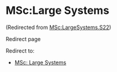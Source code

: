 






MSc:Large Systems
=================



(Redirected from [MSc:LargeSystems.S22](/index.php?title=MSc:LargeSystems.S22&redirect=no "MSc:LargeSystems.S22"))  

Redirect page


Redirect to:

* [MSc: Large Systems](/index.php/MSc:_Large_Systems "MSc: Large Systems")









